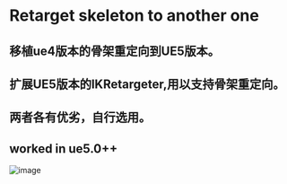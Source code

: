 # Retarget skeleton to another one

## 移植ue4版本的骨架重定向到UE5版本。
## 扩展UE5版本的IKRetargeter,用以支持骨架重定向。
## 两者各有优劣，自行选用。
## worked in ue5.0++

![image](https://user-images.githubusercontent.com/3448042/183580922-d1e0f0fa-d2f4-4d31-8f8e-91a4dcf3a4d5.png)

